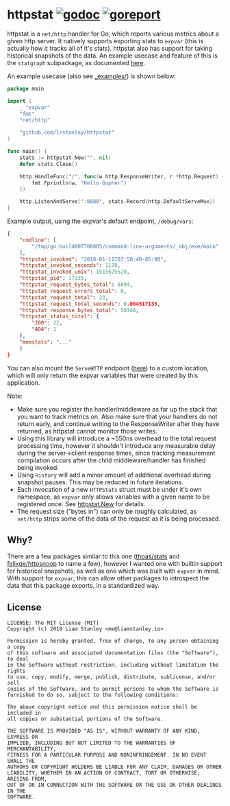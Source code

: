 # httpstat [![godoc](https://godoc.org/github.com/lrstanley/httpstat?status.png)](https://godoc.org/github.com/lrstanley/httpstat) [![goreport](https://goreportcard.com/badge/github.com/lrstanley/httpstat)](https://goreportcard.com/report/github.com/lrstanley/httpstat)

httpstat is a `net/http` handler for Go, which reports various metrics about
a given http server. It natively supports exporting stats to `expvar` (this
is actually how it tracks all of it's stats). httpstat also has support for
taking historical snapshots of the data. An example usecase and feature of
this is the `statgraph` subpackage, as documented [here](https://godoc.org/github.com/lrstanley/httpstat/statgraph).

An example usecase (also see [_examples/](https://github.com/lrstanley/httpstat/tree/master/_examples))
is shown below:

```go
package main

import (
	_ "expvar"
	"fmt"
	"net/http"

	"github.com/lrstanley/httpstat"
)

func main() {
	stats := httpstat.New("", nil)
	defer stats.Close()

	http.HandleFunc("/", func(w http.ResponseWriter, r *http.Request) {
        fmt.Fprintln(w, "Hello Gopher")
    })

	http.ListenAndServe(":8080", stats.Record(http.DefaultServeMux))
}
```

Example output, using the expvar's default endpoint, `/debug/vars`:

```json
{
    "cmdline": [
        "/tmp/go-build807700005/command-line-arguments/_obj/exe/main"
    ],
    "httpstat_invoked": "2018-01-11T07:58:40-05:00",
    "httpstat_invoked_seconds": 1170,
    "httpstat_invoked_unix": 1515675520,
    "httpstat_pid": 17135,
    "httpstat_request_bytes_total": 8894,
    "httpstat_request_errors_total": 0,
    "httpstat_request_total": 23,
    "httpstat_request_total_seconds": 0.004517135,
    "httpstat_response_bytes_total": 50748,
    "httpstat_status_total": {
        "200": 22,
        "404": 1
    },
    "memstats": "..."
    }
}
```

You can also mount the `ServeHTTP` endpoint ([here](https://godoc.org/github.com/lrstanley/httpstat#HTTPStats.ServeHTTP))
to a custom location, which will only return the expvar variables that were
created by this application.

Note:

   * Make sure you register the handler/middleware as far up the stack that
   you want to track metrics on. Also make sure that your handlers do not
   return early, and continue writing to the ResponseWriter after they have
   returned, as httpstat cannot monitor those writes.
   * Using this library will introduce a ~550ns overhead to the total request
   processing time, however it shouldn't introduce any measurable delay during
   the server->client response times, since tracking measurement compilation
   occurs after the child middleware/handler has finished being invoked.
   * Using `History` will add a minor amount of additional overhead during
   snapshot pauses. This may be reduced in future iterations.
   * Each invocation of a new `HTTPStats` struct must be under it's own namespace,
   as `expvar` only allows variables with a given name to be registered once.
   See [httpstat.New](https://godoc.org/github.com/lrstanley/httpstat#New) for
   details.
   * The request size ("bytes in") can only be roughly calculated, as `net/http`
   strips some of the data of the request as it is being processed.

## Why?

There are a few packages similar to this one ([thoas/stats](https://github.com/thoas/stats)
and [felixge/httpsnoop](https://github.com/felixge/httpsnoop) to name a few),
however I wanted one with builtin support for historical snapshots, as well
as one which was built with `expvar` in mind. With support for `expvar`, this
can allow other packages to introspect the data that this package exports, in
a standardized way.

## License

    LICENSE: The MIT License (MIT)
    Copyright (c) 2018 Liam Stanley <me@liamstanley.io>

    Permission is hereby granted, free of charge, to any person obtaining a copy
    of this software and associated documentation files (the "Software"), to deal
    in the Software without restriction, including without limitation the rights
    to use, copy, modify, merge, publish, distribute, sublicense, and/or sell
    copies of the Software, and to permit persons to whom the Software is
    furnished to do so, subject to the following conditions:

    The above copyright notice and this permission notice shall be included in
    all copies or substantial portions of the Software.

    THE SOFTWARE IS PROVIDED "AS IS", WITHOUT WARRANTY OF ANY KIND, EXPRESS OR
    IMPLIED, INCLUDING BUT NOT LIMITED TO THE WARRANTIES OF MERCHANTABILITY,
    FITNESS FOR A PARTICULAR PURPOSE AND NONINFRINGEMENT. IN NO EVENT SHALL THE
    AUTHORS OR COPYRIGHT HOLDERS BE LIABLE FOR ANY CLAIM, DAMAGES OR OTHER
    LIABILITY, WHETHER IN AN ACTION OF CONTRACT, TORT OR OTHERWISE, ARISING FROM,
    OUT OF OR IN CONNECTION WITH THE SOFTWARE OR THE USE OR OTHER DEALINGS IN THE
    SOFTWARE.
